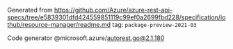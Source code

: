 Generated from https://github.com/Azure/azure-rest-api-specs/tree/e5839301dfd424559851119c99ef0a2699fbd228/specification/iothub/resource-manager/readme.md tag: `package-preview-2021-03`

Code generator @microsoft.azure/autorest.go@2.1.180


